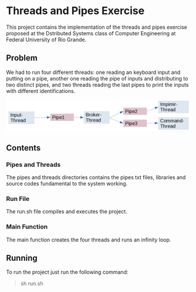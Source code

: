 # Threads and Pipes Exercise

This project contains the implementation of the threads and pipes exercise proposed at the Dstributed Systems class of Computer Engineering at Federal University of Rio Grande.

## Problem

We had to run four different threads: one reading an keyboard input and putting on a pipe, another one reading the pipe of inputs and distributing to two distinct pipes, and two threads reading the last pipes to print the inputs with different identifications.

![Problem](problem.png)

## Contents

### Pipes and Threads

The pipes and threads directories contains the pipes txt files, libraries and source codes fundamental to the system working.

### Run File

The run.sh file compiles and executes the project.

### Main Function

The main function creates the four threads and runs an infinity loop.

## Running

To run the project just run the following command:

> sh run.sh
